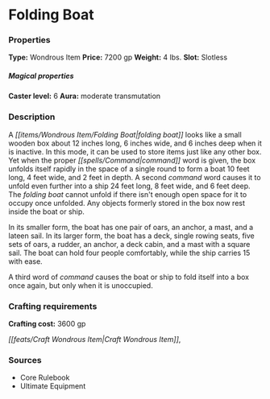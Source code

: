 ﻿---
Title: "Folding Boat"
Type: "Wondrous Item"
Price: "7200 gp"
Weight: "4 lbs."
Slot: "Slotless"
Caster level: "6"
Aura: "moderate transmutation"
Description: |
  "A _folding boat_ looks like a small wooden box about 12 inches long, 6 inches wide, and 6 inches deep when it is inactive. In this mode, it can be used to store items just like any other box. Yet when the proper command word is given, the box unfolds itself rapidly in the space of a single round to form a boat 10 feet long, 4 feet wide, and 2 feet in depth. A second command word causes it to unfold even further into a ship 24 feet long, 8 feet wide, and 6 feet deep. The _folding boat_ cannot unfold if there isn't enough open space for it to occupy once unfolded. Any objects formerly stored in the box now rest inside the boat or ship.
  In its smaller form, the boat has one pair of oars, an anchor, a mast, and a lateen sail. In its larger form, the boat has a deck, single rowing seats, five sets of oars, a rudder, an anchor, a deck cabin, and a mast with a square sail. The boat can hold four people comfortably, while the ship carries 15 with ease.
  A third word of command causes the boat or ship to fold itself into a box once again, but only when it is unoccupied."
Crafting cost: "3600 gp"
Sources: "['Core Rulebook', 'Ultimate Equipment']"
---

# Folding Boat

### Properties

**Type:** Wondrous Item **Price:** 7200 gp **Weight:** 4 lbs. **Slot:** Slotless

##### Magical properties

**Caster level:** 6 **Aura:** moderate transmutation

### Description

A _[[items/Wondrous Item/Folding Boat|folding boat]]_ looks like a small wooden box about 12 inches long, 6 inches wide, and 6 inches deep when it is inactive. In this mode, it can be used to store items just like any other box. Yet when the proper _[[spells/Command|command]]_ word is given, the box unfolds itself rapidly in the space of a single round to form a boat 10 feet long, 4 feet wide, and 2 feet in depth. A second _command_ word causes it to unfold even further into a ship 24 feet long, 8 feet wide, and 6 feet deep. The _folding boat_ cannot unfold if there isn't enough open space for it to occupy once unfolded. Any objects formerly stored in the box now rest inside the boat or ship.

In its smaller form, the boat has one pair of oars, an anchor, a mast, and a lateen sail. In its larger form, the boat has a deck, single rowing seats, five sets of oars, a rudder, an anchor, a deck cabin, and a mast with a square sail. The boat can hold four people comfortably, while the ship carries 15 with ease.

A third word of _command_ causes the boat or ship to fold itself into a box once again, but only when it is unoccupied.

### Crafting requirements

**Crafting cost:** 3600 gp

_[[feats/Craft Wondrous Item|Craft Wondrous Item]]_,

### Sources

* Core Rulebook
* Ultimate Equipment